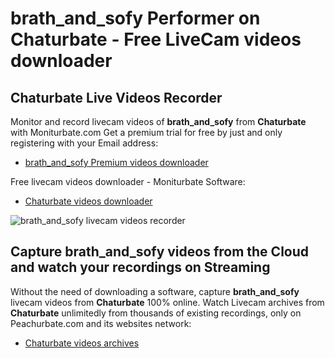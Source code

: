 # brath_and_sofy Performer on Chaturbate - Free LiveCam videos downloader

## Chaturbate Live Videos Recorder

Monitor and record livecam videos of **brath_and_sofy** from **Chaturbate** with Moniturbate.com
Get a premium trial for free by just and only registering with your Email address:
* [brath_and_sofy Premium videos downloader](https://moniturbate.com/request-demo-licence-key.html)

Free livecam videos downloader - Moniturbate Software:
* [Chaturbate videos downloader](https://moniturbate.com/moniturbate-download-software.html)

![brath_and_sofy livecam videos recorder](https://peachurnet.com/templates/moniturbate-software.png)


## Capture brath_and_sofy videos from the Cloud and watch your recordings on Streaming

Without the need of downloading a software, capture **brath_and_sofy** livecam videos from **Chaturbate** 100% online.
Watch Livecam archives from **Chaturbate** unlimitedly from thousands of existing recordings, only on Peachurbate.com and its websites network:
* [Chaturbate videos archives](https://peachurnet.com/)